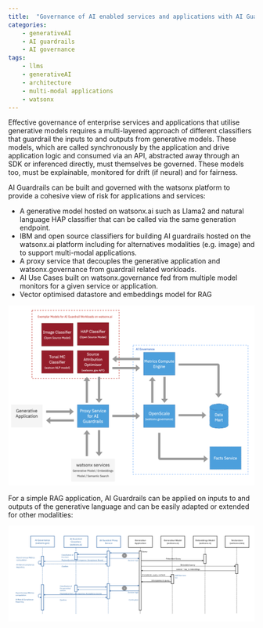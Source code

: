 ```yaml
---
title:  "Governance of AI enabled services and applications with AI Guardrails and watsonx"
categories: 
    - generativeAI
    - AI guardrails
    - AI governance
tags: 
    - llms
    - generativeAI
    - architecture
    - multi-modal applications
    - watsonx
---
```


Effective governance of enterprise services and applications that utilise generative models requires a multi-layered approach of different classifiers that guardrail the inputs to and outputs from generative models. These models, which are called synchronously by the application and drive application logic and consumed via an API, abstracted away through an SDK or inferenced directly, must themselves be governed. These models too, must be explainable, monitored for drift (if neural) and for fairness.

AI Guardrails can be built and governed with the watsonx platform to provide a cohesive view of risk for applications and services:

- A generative model hosted on watsonx.ai such as Llama2 and natural language HAP classifier that can be called via the same generation endpoint.
- IBM and open source classifiers for building AI guardrails hosted on the watsonx.ai platform including for alternatives modalities (e.g. image) and to support multi-modal applications.
- A proxy service that decouples the generative application and watsonx.governance from guardrail related workloads.
- AI Use Cases built on watsonx.governance fed from multiple model monitors for a given service or application.
- Vector optimised datastore and embeddings model for RAG

![Component View](ai_guardrails1.png)

For a simple RAG application, AI Guardrails can be applied on inputs to and outputs of the generative language and can be easily adapted or extended for other modalities:

![Interaction View](ai_guardrails2.png)
